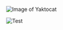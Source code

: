 ![Image of Yaktocat](https://octodex.github.com/images/yaktocat.png)

![Test](https://pt.wikipedia.org/wiki/Ficheiro:50%C2%BA_Anivers%C3%A1rio_da_Rep%C3%BAblica_Brasileira_(cropped).png)
